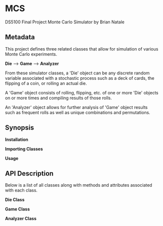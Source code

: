 # MCS
DS5100 Final Project Monte Carlo Simulator by Brian Natale


## Metadata

This project defines three related classes that allow for simulation of
various Monte Carlo experiments.

**Die** --> **Game** --> **Analyzer**

From these simulator classes, a 'Die' object can be any discrete random variable
associated with a stochastic process such as a deck of cards, the flipping
of a coin, or rolling an actual die.

A 'Game' object consists of rolling, flipping, etc. of one or more 'Die' objects
on or more times and compiling results of those rolls.

An 'Analyzer' object allows for further analysis of 'Game' object results 
such as frequent rolls as well as unique combinations and permutations.

## Synopsis



**Installation**





**Importing Classes**





**Usage**





## API Description

Below is a list of all classes along with methods and attributes
associated with each class. 

**Die Class**




**Game Class**




**Analyzer Class**







